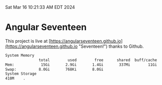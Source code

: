 Sat Mar 16 10:21:33 AM EDT 2024

# Angular Seventeen


This project is live at [https://angularseventeen.github.io](https://angularseventeen.github.io "Seventeen!") thanks to Github.

```bash
System Memory
               total        used        free      shared  buff/cache   available
Mem:            15Gi       2.9Gi       1.4Gi       337Mi        11Gi        12Gi
Swap:          8.0Gi       768Ki       8.0Gi
System Storage
410M	.
